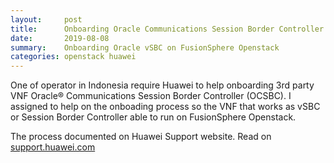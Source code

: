 ```yaml
---
layout:     post
title:      Onboarding Oracle Communications Session Border Controller (OCSBC) on top of FusionSphere
date:       2019-08-08
summary:    Onboarding Oracle vSBC on FusionSphere Openstack
categories: openstack huawei 
---
```


One of operator in Indonesia require Huawei to help onboarding 3rd party VNF Oracle® Communications Session Border Controller (OCSBC). I assigned to help on the onboading process so the VNF that works as vSBC or Session Border Controller able to run on FusionSphere Openstack.

The process documented on Huawei Support website. Read on [support.huawei.com](https://support.huawei.com/carrier/docview!docview?nid=SKB1100018135)